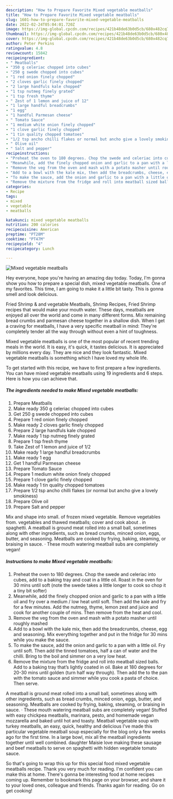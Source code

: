 ```yaml
---
description: "How to Prepare Favorite Mixed vegetable meatballs"
title: "How to Prepare Favorite Mixed vegetable meatballs"
slug: 1601-how-to-prepare-favorite-mixed-vegetable-meatballs
date: 2022-02-24T05:04:01.720Z
image: https://img-global.cpcdn.com/recipes/421b48de63b0d5cb/680x482cq70/mixed-vegetable-meatballs-recipe-main-photo.jpg
thumbnail: https://img-global.cpcdn.com/recipes/421b48de63b0d5cb/680x482cq70/mixed-vegetable-meatballs-recipe-main-photo.jpg
cover: https://img-global.cpcdn.com/recipes/421b48de63b0d5cb/680x482cq70/mixed-vegetable-meatballs-recipe-main-photo.jpg
author: Peter Perkins
ratingvalue: 4.8
reviewcount: 15842
recipeingredient:
- " Meatballs"
- "350 g celeriac chopped into cubes"
- "250 g swede chopped into cubes"
- "1 red onion finely chopped"
- "2 cloves garlic finely chopped"
- "2 large handfuls kale chopped"
- "1 tsp nutmeg finely grated"
- "1 tsp fresh thyme"
- " Zest of 1 lemon and juice of 12"
- "1 large handful breadcrumbs"
- "1 egg"
- "1 handful Parmesan cheese"
- " Tomato Sauce"
- "1 medium white onion finely chopped"
- "1 clove garlic finely chopped"
- "1 tin quality chopped tomatoes"
- "1/2 tsp ancho chilli flakes or normal but ancho give a lovely smokiness"
- " Olive oil"
- " Salt and pepper"
recipeinstructions:
- "Preheat the oven to 180 degrees. Chop the swede and celeriac into cubes, add to a baking tray and coat in a little oil. Roast in the oven for 30 mins until soft (note the swede takes a little longer to cook so chop it a tiny bit softer)"
- "Meanwhile, add the finely chopped onion and garlic to a pan with a little oil and fry over a medium / low heat until soft. Then add the kale and fry for a few minutes. Add the nutmeg, thyme, lemon zest and juice and cook for another couple of mins. Then remove from the heat and cool."
- "Remove the veg from the oven and mash with a potato masher until roughly mashed"
- "Add to a bowl with the kale mix, then add the breadcrumbs, cheese, egg and seasoning. Mix everything together and put in the fridge for 30 mins while you make the sauce."
- "To make the sauce, add the onion and garlic to a pan with a little oil. Fry until soft. Then add the tinned tomatoes, half a can of water and the chilli. Bring to the boil and simmer on a very low heat."
- "Remove the mixture from the fridge and roll into meatball sized balls. Add to a baking tray that’s lightly coated in oil. Bake at 180 degrees for 20-30 mins until golden (turn half way through). Then add the to the pan with the tomato sauce and simmer while you cook a pasta of choice. Then serve."
categories:
- Recipe
tags:
- mixed
- vegetable
- meatballs

katakunci: mixed vegetable meatballs 
nutrition: 200 calories
recipecuisine: American
preptime: "PT28M"
cooktime: "PT47M"
recipeyield: "4"
recipecategory: Lunch

---
```



![Mixed vegetable meatballs](https://img-global.cpcdn.com/recipes/421b48de63b0d5cb/680x482cq70/mixed-vegetable-meatballs-recipe-main-photo.jpg)

Hey everyone, hope you're having an amazing day today. Today, I'm gonna show you how to prepare a special dish, mixed vegetable meatballs. One of my favorites. This time, I am going to make it a little bit tasty. This is gonna smell and look delicious.

Fried Shrimp &amp; and vegetable Meatballs, Shrimp Recipes, Fried Shrimp recipes that would make your mouth water. These days, meatballs are enjoyed all over the world and come in many different forms. Mix remaining bread crumbs and parmesan cheese together in a shallow dish. When I get a craving for meatballs, I have a very specific meatball in mind: They&#39;re completely tender all the way through without even a hint of toughness.

Mixed vegetable meatballs is one of the most popular of recent trending meals in the world. It is easy, it's quick, it tastes delicious. It is appreciated by millions every day. They are nice and they look fantastic. Mixed vegetable meatballs is something which I have loved my whole life.


To get started with this recipe, we have to first prepare a few ingredients. You can have mixed vegetable meatballs using 19 ingredients and 6 steps. Here is how you can achieve that.

<!--inarticleads1-->

##### The ingredients needed to make Mixed vegetable meatballs:

1. Prepare  Meatballs
1. Make ready 350 g celeriac chopped into cubes
1. Get 250 g swede chopped into cubes
1. Prepare 1 red onion finely chopped
1. Make ready 2 cloves garlic finely chopped
1. Prepare 2 large handfuls kale chopped
1. Make ready 1 tsp nutmeg finely grated
1. Prepare 1 tsp fresh thyme
1. Take  Zest of 1 lemon and juice of 1/2
1. Make ready 1 large handful breadcrumbs
1. Make ready 1 egg
1. Get 1 handful Parmesan cheese
1. Prepare  Tomato Sauce
1. Prepare 1 medium white onion finely chopped
1. Prepare 1 clove garlic finely chopped
1. Make ready 1 tin quality chopped tomatoes
1. Prepare 1/2 tsp ancho chilli flakes (or normal but ancho give a lovely smokiness)
1. Prepare  Olive oil
1. Prepare  Salt and pepper


Mix and shape into small. of frozen mixed vegetable. Remove vegetables from. vegetables and thawed meatballs; cover and cook about . in spaghetti. A meatball is ground meat rolled into a small ball, sometimes along with other ingredients, such as bread crumbs, minced onion, eggs, butter, and seasoning. Meatballs are cooked by frying, baking, steaming, or braising in sauce. · These mouth watering meatball subs are completely vegan! 

<!--inarticleads2-->

##### Instructions to make Mixed vegetable meatballs:

1. Preheat the oven to 180 degrees. Chop the swede and celeriac into cubes, add to a baking tray and coat in a little oil. Roast in the oven for 30 mins until soft (note the swede takes a little longer to cook so chop it a tiny bit softer)
1. Meanwhile, add the finely chopped onion and garlic to a pan with a little oil and fry over a medium / low heat until soft. Then add the kale and fry for a few minutes. Add the nutmeg, thyme, lemon zest and juice and cook for another couple of mins. Then remove from the heat and cool.
1. Remove the veg from the oven and mash with a potato masher until roughly mashed
1. Add to a bowl with the kale mix, then add the breadcrumbs, cheese, egg and seasoning. Mix everything together and put in the fridge for 30 mins while you make the sauce.
1. To make the sauce, add the onion and garlic to a pan with a little oil. Fry until soft. Then add the tinned tomatoes, half a can of water and the chilli. Bring to the boil and simmer on a very low heat.
1. Remove the mixture from the fridge and roll into meatball sized balls. Add to a baking tray that’s lightly coated in oil. Bake at 180 degrees for 20-30 mins until golden (turn half way through). Then add the to the pan with the tomato sauce and simmer while you cook a pasta of choice. Then serve.


A meatball is ground meat rolled into a small ball, sometimes along with other ingredients, such as bread crumbs, minced onion, eggs, butter, and seasoning. Meatballs are cooked by frying, baking, steaming, or braising in sauce. · These mouth watering meatball subs are completely vegan! Stuffed with easy chickpea meatballs, marinara, pesto, and homemade vegan mozzarella and baked until hot and toasty. Meatball vegetable soup with turkey meatballs, an easy, quick, healthy and delicious I&#39;ve made this particular vegetable meatball soup especially for the blog only a few weeks ago for the first time. In a large bowl, mix all the meatball ingredients together until well combined. daughter Maisie love making these sausage and beef meatballs to serve on spaghetti with hidden vegetable tomato sauce. 

So that's going to wrap this up for this special food mixed vegetable meatballs recipe. Thank you very much for reading. I'm confident you can make this at home. There's gonna be interesting food at home recipes coming up. Remember to bookmark this page on your browser, and share it to your loved ones, colleague and friends. Thanks again for reading. Go on get cooking!
